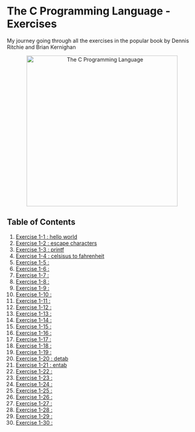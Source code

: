 # The C Programming Language - Exercises
My journey going through all the exercises in the popular book by Dennis Ritchie and Brian Kernighan 
<p align="center">
  <image src="assets/TheCProgrammingLanguageBook.png" alt="The C Programming Language" height=400 />
</p>

## Table of Contents
1. [Exercise 1-1 : hello world](exercises/exercise1-1.md)
2. [Exercise 1-2 : escape characters](exercises/exercise1-2.md)
3. [Exercise 1-3 : printf](exercises/exercise1-3.md)
4. [Exercise 1-4 : celsisus to fahrenheit](exercises/exercise1-4.md)
5. [Exercise 1-5 : ](exercises/exercise1-5.md)
6. [Exercise 1-6 : ](exercises/exercise1-6.md)
7. [Exercise 1-7 : ](exercises/exercise1-7.md)
8. [Exercise 1-8 : ](exercises/exercise1-8.md)
9. [Exercise 1-9 : ](exercises/exercise1-9.md)
10. [Exercise 1-10 : ](exercises/exercise1-10.md)
11. [Exercise 1-11 : ](exercises/exercise1-11.md)
12. [Exercise 1-12 : ](exercises/exercise1-12.md)
13. [Exercise 1-13 : ](exercises/exercise1-13.md)
14. [Exercise 1-14 : ](exercises/exercise1-14.md)
15. [Exercise 1-15 : ](exercises/exercise1-15.md)
16. [Exercise 1-16 : ](exercises/exercise1-16.md)
17. [Exercise 1-17 : ](exercises/exercise1-17.md)
18. [Exercise 1-18 : ](exercises/exercise1-18.md)
19. [Exercise 1-19 : ](exercises/exercise1-19.md)
20. [Exercise 1-20 : detab](exercises/exercise1-20.md)
21. [Exercise 1-21 : entab](exercises/exercise1-21.md)
22. [Exercise 1-22 : ](exercises/exercise1-22.md)
23. [Exercise 1-23 : ](exercises/exercise1-23.md)
24. [Exercise 1-24 : ](exercises/exercise1-24.md)
25. [Exercise 1-25 : ](exercises/exercise1-25.md)
26. [Exercise 1-26 : ](exercises/exercise1-26.md)
27. [Exercise 1-27 : ](exercises/exercise1-27.md)
28. [Exercise 1-28 : ](exercises/exercise1-28.md)
29. [Exercise 1-29 : ](exercises/exercise1-29.md)
30. [Exercise 1-30 : ](exercises/exercise1-30.md)
